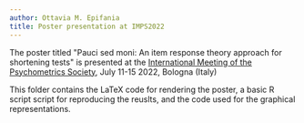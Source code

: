 ```yaml
---
author: Ottavia M. Epifania
title: Poster presentation at IMPS2022
---
```


The poster titled "Pauci sed moni: An item response theory approach for shortening tests" is presented at the [International Meeting of the Psychometrics Society](https://www.psychometricsociety.org/imps-2022), July 11-15 2022, Bologna (Italy)

This folder contains the LaTeX code for rendering the poster, a basic R script script for reproducing the reuslts, and the code used for the graphical representations.
